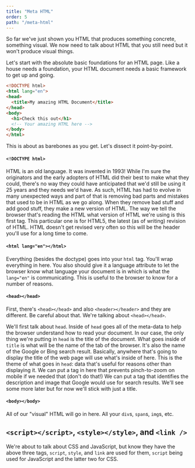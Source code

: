 ```yaml
---
title: "Meta HTML"
order: 5
path: "/meta-html"
---
```


So far we've just shown you HTML that produces something concrete, something visual. We now need to talk about HTML that you still need but it won't produce visual things.

Let's start with the absolute basic foundations for an HTML page. Like a house needs a foundation, your HTML document needs a basic framework to get up and going.

```html
<!DOCTYPE html>
<html lang="en">
<head>
  <title>My amazing HTML Document</title>
</head>
<body>
  <h1>Check this out</h1>
  <!-- Your amazing HTML here -->
</body>
</html>
```

This is about as barebones as you get. Let's dissect it point-by-point.

#### `<!DOCTYPE html>`

HTML is an old language. It was invented in 1993! While I'm sure the originators and the early adopters of HTML did their best to make what they could, there's no way they could have anticipated that we'd still be using it 25 years and they needs we'd have. As such, HTML has had to evolve in many unexpected ways and part of that is removing bad parts and mistakes that used to be in HTML as we go along. When they remove bad stuff and add good stuff, they make a new version of HTML. The way we tell the browser that's reading the HTML what version of HTML we're using is this first tag. This particular one is for HTML5, the latest (as of writing) revision of HTML. HTML doesn't get revised very often so this will be the header you'll use for a long time to come.

#### `<html lang="en"></html>`

Everything (besides the doctype) goes into your `html` tag. You'll wrap everything in here. You also should give it a language attribute to let the browser know what language your document is in which is what the `lang="en"` is communicating. This is useful to the browser to know for a number of reasons.

#### `<head></head>`

First, there's `<head></head>` and also `<header></header>` and they are different. Be careful about that. We're talking about `<head></head>`.

We'll first talk about `head`. Inside of `head` goes all of the meta-data to help the browser understand how to read your document. In our case, the only thing we're putting in `head` is the title of the document. What goes inside of `title` is what will be the name of the tab of the browser. It's also the name of the Google or Bing search result. Basically, anywhere that's going to display the title of the web page will use what's inside of here. This is the theme of what goes in `head`: data that's useful for reasons other than displaying it. We can put a tag in here that prevents pinch-to-zoom on mobile if we needed that (don't do that!) We can put a tag that identifies the description and image that Google would use for search results. We'll see some more later but for now we'll stick with just a title.

#### `<body></body>`

All of our "visual" HTML will go in here. All your `div`s, `span`s, `img`s, etc.

## `<script></script>`, `<style></style>`, and `<link />`

We're about to talk about CSS and JavaScript, but know they have the above three tags, `script`, `style`, and `link` are used for them, `script` being used for JavaScript and the latter two for CSS.
